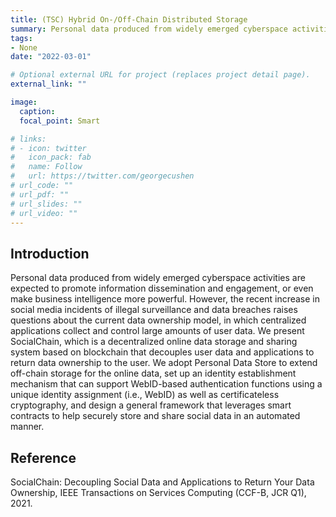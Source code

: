 ```yaml
---
title: (TSC) Hybrid On-/Off-Chain Distributed Storage
summary: Personal data produced from widely emerged cyberspace activities are expected to promote information dissemination and engagement, or even make business intelligence more powerful. 
tags:
- None
date: "2022-03-01"

# Optional external URL for project (replaces project detail page).
external_link: ""

image:
  caption:  
  focal_point: Smart

# links:
# - icon: twitter
#   icon_pack: fab
#   name: Follow
#   url: https://twitter.com/georgecushen
# url_code: ""
# url_pdf: ""
# url_slides: ""
# url_video: ""
---
```


## Introduction

Personal data produced from widely emerged cyberspace activities are expected to promote information dissemination and engagement, or even make business intelligence more powerful. However, the recent increase in social media incidents of illegal surveillance and data breaches raises questions about the current data ownership model, in which centralized applications collect and control large amounts of user data. We present SocialChain, which is a decentralized online data storage and sharing system based on blockchain that decouples user data and applications to return data ownership to the user. We adopt Personal Data Store to extend off-chain storage for the online data, set up an identity establishment mechanism that can support WebID-based authentication functions using a unique identity assignment (i.e., WebID) as well as certificateless cryptography, and design a general framework that leverages smart contracts to help securely store and share social data in an automated manner.

## Reference

SocialChain: Decoupling Social Data and Applications to Return Your Data Ownership, IEEE Transactions on Services Computing (CCF-B, JCR Q1), 2021.


